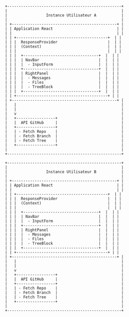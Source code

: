              +--------------------------------------------------+
             |                                                  |
             |                 Instance Utilisateur A           |
             |                                                  |
             | +----------------------------------------------+ |
             | | Application React                            | |
             | |                                              | |
             | | +----------------------------------------+  | |
             | | |  ResponseProvider                      |  | |
             | | |  (Context)                             |  | |
             | | |                                        |  | |
             | | |  +---------------------------------+  |  | |
             | | |  | NavBar                          |  |  | |
             | | |  |  - InputForm                    |  |  | |
             | | |  +---------------------------------+  |  | |
             | | |  | RightPanel                      |  |  | |
             | | |  |  - Messages                     |  |  | |
             | | |  |  - Files                        |  |  | |
             | | |  |  - TreeBlock                    |  |  | |
             | | |  +---------------------------------+  |  | |
             | | +----------------------------------------+ | |
             | +----------------------------------------------+ |
             |   |                                              |
             |   |                                              |
             |   v                                              |
             |   +-----------------+                            |
             |   |  API GitHub     |                            |
             |   +-----------------+                            |
             |   | - Fetch Repo    |                            |
             |   | - Fetch Branch  |                            |
             |   | - Fetch Tree    |                            |
             |   +-----------------+                            |
             |                                                  |
             +--------------------------------------------------+

             +--------------------------------------------------+
             |                                                  |
             |                 Instance Utilisateur B           |
             |                                                  |
             | +----------------------------------------------+ |
             | | Application React                            | |
             | |                                              | |
             | | +----------------------------------------+  | |
             | | |  ResponseProvider                      |  | |
             | | |  (Context)                             |  | |
             | | |                                        |  | |
             | | |  +---------------------------------+  |  | |
             | | |  | NavBar                          |  |  | |
             | | |  |  - InputForm                    |  |  | |
             | | |  +---------------------------------+  |  | |
             | | |  | RightPanel                      |  |  | |
             | | |  |  - Messages                     |  |  | |
             | | |  |  - Files                        |  |  | |
             | | |  |  - TreeBlock                    |  |  | |
             | | |  +---------------------------------+  |  | |
             | | +----------------------------------------+ | |
             | +----------------------------------------------+ |
             |   |                                              |
             |   |                                              |
             |   v                                              |
             |   +-----------------+                            |
             |   |  API GitHub     |                            |
             |   +-----------------+                            |
             |   | - Fetch Repo    |                            |
             |   | - Fetch Branch  |                            |
             |   | - Fetch Tree    |                            |
             |   +-----------------+                            |
             |                                                  |
             +--------------------------------------------------+
